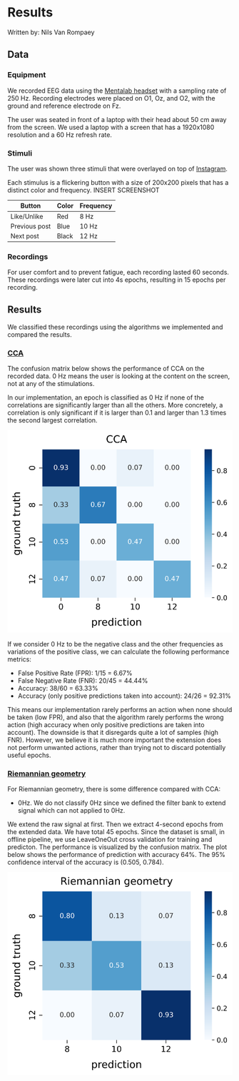 # Results

Written by: Nils Van Rompaey

## Data

### Equipment
We recorded EEG data using the [Mentalab headset](headset.md) with a sampling rate of 250 Hz. Recording electrodes were placed on O1, Oz, and O2, with the ground and reference electrode on Fz.

The user was seated in front of a laptop with their head about 50 cm away from the screen. We used a laptop with a screen that has a 1920x1080 resolution and a 60 Hz refresh rate. 

### Stimuli 
The user was shown three stimuli that were overlayed on top of [Instagram](https://www.instagram.com).

Each stimulus is a flickering button with a size of 200x200 pixels that has a distinct color and frequency. INSERT SCREENSHOT

| Button | Color | Frequency |
| - | - | - |
| Like/Unlike | Red | 8 Hz |
| Previous post | Blue | 10 Hz | 
| Next post | Black | 12 Hz |

### Recordings
For user comfort and to prevent fatigue, each recording lasted 60 seconds. These recordings were later cut into 4s epochs, resulting in 15 epochs per recording.

## Results

We classified these recordings using the algorithms we implemented and compared the results.

### [CCA](data_processing/CCA.md)

The confusion matrix below shows the performance of CCA on the recorded data. 0 Hz means the user is looking at the content on the screen, not at any of the stimulations. 

In our implementation, an epoch is classified as 0 Hz if none of the correlations are significantly larger than all the others.
More concretely, a correlation is only significant if it is larger than 0.1 and larger than 1.3 times the second largest correlation.

![alt_text](./images/CCA_4s.svg "Confusion matrix of CCA")

If we consider 0 Hz to be the negative class and the other frequencies as variations of the positive class, we can calculate the following performance metrics:

- False Positive Rate (FPR): 1/15 = 6.67%
- False Negative Rate (FNR): 20/45 = 44.44%
- Accuracy: 38/60 = 63.33%
- Accuracy (only positive predictions taken into account): 24/26 = 92.31%

This means our implementation rarely performs an action when none should be taken (low FPR), and also that the algorithm rarely performs the wrong action (high accuracy when only positive predictions are taken into account). The downside is that it disregards quite a lot of samples (high FNR). However, we believe it is much more important the extension does not perform unwanted actions, rather than trying not to discard potentially useful epochs.

### [Riemannian geometry](data_processing/riemannian.md)

For Riemannian geometry, there is some difference compared with CCA: 
- 0Hz. We do not classify 0Hz since we defined the filter bank to extend signal which can not applied to 0Hz.

We extend the raw signal at first. Then we extract 4-second epochs from the extended data. We have total 45 epochs. Since the dataset is small, in offline pipeline, we use LeaveOneOut cross validation for training and predicton. The performance is visualized by the confusion matrix. The plot below shows the performance of prediction with accuracy 64%. The 95% confidence interval of the accuracy is (0.505, 0.784).

![alt text](./images/Riemannian_4s.svg "Confusion matrix of Riemannian geometry")


